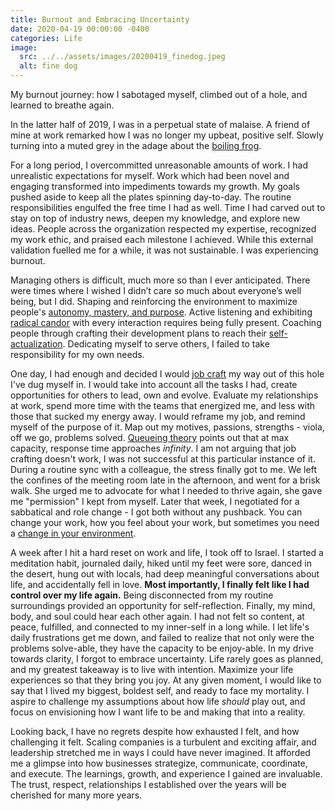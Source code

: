 ```yaml
---
title: Burnout and Embracing Uncertainty
date: 2020-04-19 00:00:00 -0400
categories: Life
image:
  src: ../../assets/images/20200419_finedog.jpeg
  alt: fine dog
---
```


My burnout journey: how I sabotaged myself, climbed out of a hole, and learned to breathe again.

In the latter half of 2019, I was in a perpetual state of malaise.  A friend of mine at work remarked how I was no longer my upbeat, positive self.  Slowly turning into a muted grey in the adage about the [boiling frog](https://en.wikipedia.org/wiki/Boiling_frog).

For a long period, I overcommitted unreasonable amounts of work. I had unrealistic expectations for myself. Work which had been novel and engaging transformed into impediments towards my growth. My goals pushed aside to keep all the plates spinning day-to-day.  The routine responsibilities engulfed the free time I had as well.  Time I had carved out to stay on top of industry news, deepen my knowledge, and explore new ideas. People across the organization respected my expertise, recognized my work ethic, and praised each milestone I achieved. While this external validation fuelled me for a while, it was not sustainable. I was experiencing burnout.

Managing others is difficult, much more so than I ever anticipated. There were times where I wished I didn’t care so much about everyone’s well being, but I did.  Shaping and reinforcing the environment to maximize people's [autonomy, mastery, and purpose]. Active listening and exhibiting [radical candor] with every interaction requires being fully present. Coaching people through crafting their development plans to reach their [self-actualization].  Dedicating myself to serve others, I failed to take responsibility for my own needs.

One day, I had enough and decided I would [job craft](https://www.youtube.com/watch?v=C_igfnctYjA) my way out of this hole I've dug myself in.  I would take into account all the tasks I had, create opportunities for others to lead, own and evolve.  Evaluate my relationships at work, spend more time with the teams that energized me, and less with those that sucked my energy away.  I would reframe my job, and remind myself of the purpose of it.  Map out my motives, passions, strengths - viola, off we go, problems solved.  [Queueing theory](https://en.wikipedia.org/wiki/Queueing_theory) points out that at max capacity, response time approaches _infinity_.  I am not arguing that job crafting doesn't work, I was not successful at this particular instance of it.  During a routine sync with a colleague, the stress finally got to me.  We left the confines of the meeting room late in the afternoon, and went for a brisk walk.  She urged me to advocate for what I needed to thrive again, she gave me "permission" I kept from myself.  Later that week, I negotiated for a sabbatical and role change - I got both without any pushback.  You can change your work, how you feel about your work, but sometimes you need a [change in your environment](https://www.youtube.com/watch?v=ccLbdZeaWl4).

A week after I hit a hard reset on work and life, I took off to Israel.  I started a meditation habit, journaled daily, hiked until my feet were sore, danced in the desert, hung out with locals, had deep meaningful conversations about life, and accidentally fell in love.  **Most importantly, I finally felt like I had control over my life again.**  Being disconnected from my routine surroundings provided an opportunity for self-reflection.  Finally, my mind, body, and soul could hear each other again.  I had not felt so content, at peace, fulfilled, and connected to my inner-self in a long while.  I let life's daily frustrations get me down, and failed to  realize that not only were the problems solve-able, they have the capacity to be enjoy-able.  In my drive towards clarity, I forgot to embrace uncertainty.  Life rarely goes as planned, and my greatest takeaway is to live with intention.  Maximize your life experiences so that they bring you joy.  At any given moment, I would like to say that I lived my biggest, boldest self, and ready to face my mortality.  I aspire to challenge my assumptions about how life _should_ play out, and focus on envisioning how I want life to be and making that into a reality.

Looking back, I have no regrets despite how exhausted I felt, and how challenging it felt.  Scaling companies is a turbulent and exciting affair, and leadership stretched me in ways I could have never imagined.  It afforded me a glimpse into how businesses strategize, communicate, coordinate, and execute.  The learnings, growth, and experience I gained are invaluable.  The trust, respect, relationships I established over the years will be cherished for many more years.

[radical candor]: https://www.youtube.com/watch?v=MIh_992Nfes
[self-actualization]: https://www.youtube.com/watch?v=L0PKWTta7lU
[autonomy, mastery, and purpose]: https://www.youtube.com/watch?v=u6XAPnuFjJc
